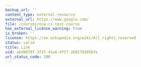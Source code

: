 ```yaml
---
backup_url: ''
content_type: external-resource
external_url: https://www.google.com/
file: /courses/ocw-ci-test-course
has_external_license_warning: true
is_broken: ''
license: https://en.wikipedia.org/wiki/All_rights_reserved
status: valid
title: Link
uid: abd9078f-3f2f-41a8-9f57-2601783056fe
url_status_code: 200
---
```

